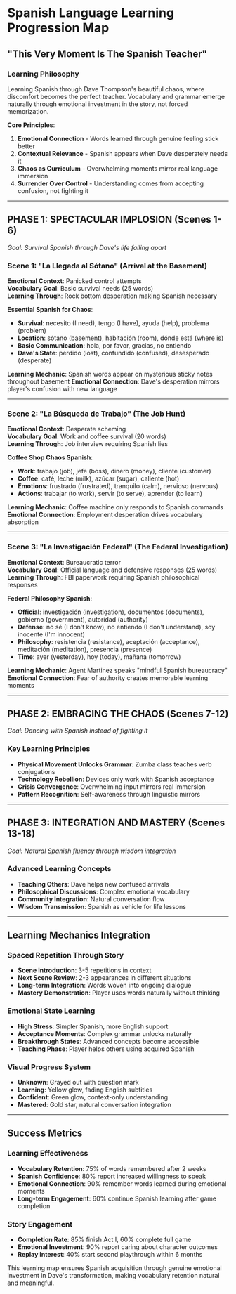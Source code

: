 # Spanish Language Learning Progression Map

## "This Very Moment Is The Spanish Teacher"

### Learning Philosophy

Learning Spanish through Dave Thompson's beautiful chaos, where discomfort becomes the perfect teacher. Vocabulary and grammar emerge naturally through emotional investment in the story, not forced memorization.

**Core Principles**:

1. **Emotional Connection** - Words learned through genuine feeling stick better
2. **Contextual Relevance** - Spanish appears when Dave desperately needs it
3. **Chaos as Curriculum** - Overwhelming moments mirror real language immersion
4. **Surrender Over Control** - Understanding comes from accepting confusion, not fighting it

---

## PHASE 1: SPECTACULAR IMPLOSION (Scenes 1-6)

_Goal: Survival Spanish through Dave's life falling apart_

### Scene 1: "La Llegada al Sótano" (Arrival at the Basement)

**Emotional Context**: Panicked control attempts  
**Vocabulary Goal**: Basic survival needs (25 words)  
**Learning Through**: Rock bottom desperation making Spanish necessary

**Essential Spanish for Chaos**:

- **Survival**: necesito (I need), tengo (I have), ayuda (help), problema (problem)
- **Location**: sótano (basement), habitación (room), dónde está (where is)
- **Basic Communication**: hola, por favor, gracias, no entiendo
- **Dave's State**: perdido (lost), confundido (confused), desesperado (desperate)

**Learning Mechanic**: Spanish words appear on mysterious sticky notes throughout basement
**Emotional Connection**: Dave's desperation mirrors player's confusion with new language

---

### Scene 2: "La Búsqueda de Trabajo" (The Job Hunt)

**Emotional Context**: Desperate scheming  
**Vocabulary Goal**: Work and coffee survival (20 words)  
**Learning Through**: Job interview requiring Spanish lies

**Coffee Shop Chaos Spanish**:

- **Work**: trabajo (job), jefe (boss), dinero (money), cliente (customer)
- **Coffee**: café, leche (milk), azúcar (sugar), caliente (hot)
- **Emotions**: frustrado (frustrated), tranquilo (calm), nervioso (nervous)
- **Actions**: trabajar (to work), servir (to serve), aprender (to learn)

**Learning Mechanic**: Coffee machine only responds to Spanish commands
**Emotional Connection**: Employment desperation drives vocabulary absorption

---

### Scene 3: "La Investigación Federal" (The Federal Investigation)

**Emotional Context**: Bureaucratic terror  
**Vocabulary Goal**: Official language and defensive responses (25 words)  
**Learning Through**: FBI paperwork requiring Spanish philosophical responses

**Federal Philosophy Spanish**:

- **Official**: investigación (investigation), documentos (documents), gobierno (government), autoridad (authority)
- **Defense**: no sé (I don't know), no entiendo (I don't understand), soy inocente (I'm innocent)
- **Philosophy**: resistencia (resistance), aceptación (acceptance), meditación (meditation), presencia (presence)
- **Time**: ayer (yesterday), hoy (today), mañana (tomorrow)

**Learning Mechanic**: Agent Martinez speaks "mindful Spanish bureaucracy"
**Emotional Connection**: Fear of authority creates memorable learning moments

---

## PHASE 2: EMBRACING THE CHAOS (Scenes 7-12)

_Goal: Dancing with Spanish instead of fighting it_

### Key Learning Principles

- **Physical Movement Unlocks Grammar**: Zumba class teaches verb conjugations
- **Technology Rebellion**: Devices only work with Spanish acceptance
- **Crisis Convergence**: Overwhelming input mirrors real immersion
- **Pattern Recognition**: Self-awareness through linguistic mirrors

---

## PHASE 3: INTEGRATION AND MASTERY (Scenes 13-18)

_Goal: Natural Spanish fluency through wisdom integration_

### Advanced Learning Concepts

- **Teaching Others**: Dave helps new confused arrivals
- **Philosophical Discussions**: Complex emotional vocabulary
- **Community Integration**: Natural conversation flow
- **Wisdom Transmission**: Spanish as vehicle for life lessons

---

## Learning Mechanics Integration

### Spaced Repetition Through Story

- **Scene Introduction**: 3-5 repetitions in context
- **Next Scene Review**: 2-3 appearances in different situations
- **Long-term Integration**: Words woven into ongoing dialogue
- **Mastery Demonstration**: Player uses words naturally without thinking

### Emotional State Learning

- **High Stress**: Simpler Spanish, more English support
- **Acceptance Moments**: Complex grammar unlocks naturally
- **Breakthrough States**: Advanced concepts become accessible
- **Teaching Phase**: Player helps others using acquired Spanish

### Visual Progress System

- **Unknown**: Grayed out with question mark
- **Learning**: Yellow glow, fading English subtitles
- **Confident**: Green glow, context-only understanding
- **Mastered**: Gold star, natural conversation integration

---

## Success Metrics

### Learning Effectiveness

- **Vocabulary Retention**: 75% of words remembered after 2 weeks
- **Spanish Confidence**: 80% report increased willingness to speak
- **Emotional Connection**: 90% remember words learned during emotional moments
- **Long-term Engagement**: 60% continue Spanish learning after game completion

### Story Engagement

- **Completion Rate**: 85% finish Act I, 60% complete full game
- **Emotional Investment**: 90% report caring about character outcomes
- **Replay Interest**: 40% start second playthrough within 6 months

This learning map ensures Spanish acquisition through genuine emotional investment in Dave's transformation, making vocabulary retention natural and meaningful.
